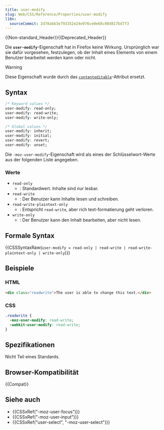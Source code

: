 ```yaml
---
title: user-modify
slug: Web/CSS/Reference/Properties/user-modify
l10n:
  sourceCommit: 2d78abb3e793352e24e976ce0e68c08d817bd7f3
---
```


{{Non-standard_Header}}{{Deprecated_Header}}

Die **`user-modify`**-Eigenschaft hat in Firefox keine Wirkung. Ursprünglich war sie dafür vorgesehen, festzulegen, ob der Inhalt eines Elements von einem Benutzer bearbeitet werden kann oder nicht.

> [!WARNING]
> Diese Eigenschaft wurde durch das [`contenteditable`](/de/docs/Web/HTML/Reference/Global_attributes/contenteditable)-Attribut ersetzt.

## Syntax

```css
/* Keyword values */
user-modify: read-only;
user-modify: read-write;
user-modify: write-only;

/* Global values */
user-modify: inherit;
user-modify: initial;
user-modify: revert;
user-modify: unset;
```

Die `-moz-user-modify`-Eigenschaft wird als eines der Schlüsselwort-Werte aus der folgenden Liste angegeben.

### Werte

- `read-only`
  - : Standardwert. Inhalte sind nur lesbar.
- `read-write`
  - : Der Benutzer kann Inhalte lesen und schreiben.
- `read-write-plaintext-only`
  - : Entspricht `read-write`, aber rich text-formatierung geht verloren.
- `write-only`
  - : Der Benutzer kann den Inhalt bearbeiten, aber nicht lesen.

## Formale Syntax

{{CSSSyntaxRaw(`user-modify = read-only | read-write | read-write-plaintext-only | write-only`)}}

## Beispiele

### HTML

```html
<div class="readwrite">The user is able to change this text.</div>
```

### CSS

```css
.readwrite {
  -moz-user-modify: read-write;
  -webkit-user-modify: read-write;
}
```

## Spezifikationen

Nicht Teil eines Standards.

## Browser-Kompatibilität

{{Compat}}

## Siehe auch

- {{CSSxRef("-moz-user-focus")}}
- {{CSSxRef("-moz-user-input")}}
- {{CSSxRef("user-select", "-moz-user-select")}}
